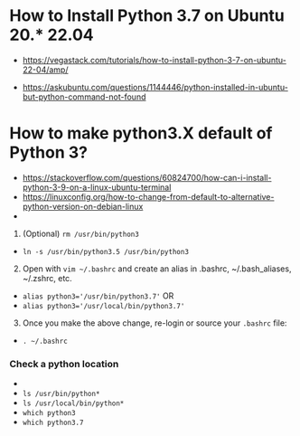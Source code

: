 # How to Install Python 3.7 on Ubuntu 20.* 22.04
- https://vegastack.com/tutorials/how-to-install-python-3-7-on-ubuntu-22-04/amp/

- https://askubuntu.com/questions/1144446/python-installed-in-ubuntu-but-python-command-not-found

# How to make python3.X default of Python 3?
- https://stackoverflow.com/questions/60824700/how-can-i-install-python-3-9-on-a-linux-ubuntu-terminal
- https://linuxconfig.org/how-to-change-from-default-to-alternative-python-version-on-debian-linux
- 

1. (Optional) `rm /usr/bin/python3`
- `ln -s /usr/bin/python3.5 /usr/bin/python3 `
2. Open with `vim ~/.bashrc` and create an alias in .bashrc,  ~/.bash_aliases, ~/.zshrc, etc.
- `alias python3='/usr/bin/python3.7'`
OR
- `alias python3='/usr/local/bin/python3.7'`
3. Once you make the above change, re-login or source your `.bashrc` file:
- `. ~/.bashrc`
### Check a python location
-
- `ls /usr/bin/python*`
- `ls /usr/local/bin/python*`
- `which python3`
- `which python3.7`



